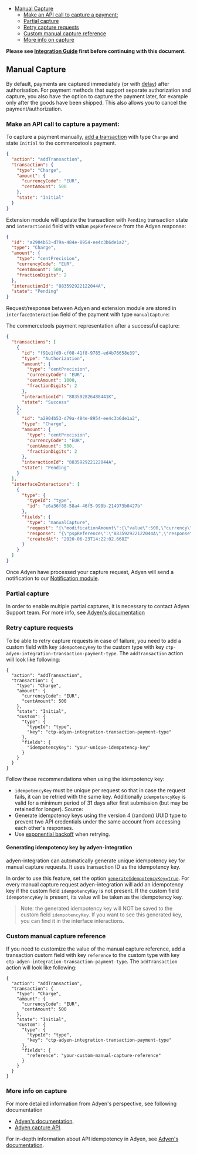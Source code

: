 <!-- START doctoc generated TOC please keep comment here to allow auto update -->
<!-- DON'T EDIT THIS SECTION, INSTEAD RE-RUN doctoc TO UPDATE -->

- [Manual Capture](#manual-capture)
  - [Make an API call to capture a payment:](#make-an-api-call-to-capture-a-payment)
  - [Partial capture](#partial-capture)
  - [Retry capture requests](#retry-capture-requests)
  - [Custom manual capture reference](#custom-manual-capture-reference)
  - [More info on capture](#more-info-on-capture)

<!-- END doctoc generated TOC please keep comment here to allow auto update -->

**Please see [Integration Guide](WebComponentsIntegrationGuide.md) first before continuing with this document.**

## Manual Capture

By default, payments are captured immediately (or with [delay](https://docs.adyen.com/online-payments/capture#capture-delay)) after authorisation. For payment methods that support separate authorization and capture, you also have the option to capture the payment later, for example only after the goods have been shipped. This also allows you to cancel the payment/authorization.

### Make an API call to capture a payment:

To capture a payment manually, [add a transaction](https://docs.commercetools.com/http-api-projects-payments#add-transaction) with type `Charge` and state `Initial` to the commercetools payment.

```json
{
  "action": "addTransaction",
  "transaction": {
    "type": "Charge",
    "amount": {
      "currencyCode": "EUR",
      "centAmount": 500
    },
    "state": "Initial"
  }
}
```

Extension module will update the transaction with `Pending` transaction state and `interactionId` field with value `pspReference` from the Adyen response:

```json
{
  "id": "a2904b53-d79a-484e-8954-ee4c3b6de1a2",
  "type": "Charge",
  "amount": {
    "type": "centPrecision",
    "currencyCode": "EUR",
    "centAmount": 500,
    "fractionDigits": 2
  },
  "interactionId": "883592922122044A",
  "state": "Pending"
}
```

Request/response between Adyen and extension module are stored in `interfaceInteraction` field of the payment with type `manualCapture`:

The commercetools payment representation after a successful capture:

```json
{
  "transactions": [
    {
      "id": "f91e1fd9-cf08-41f8-9785-ed4b76658e39",
      "type": "Authorization",
      "amount": {
        "type": "centPrecision",
        "currencyCode": "EUR",
        "centAmount": 1000,
        "fractionDigits": 2
      },
      "interactionId": "883592826488441K",
      "state": "Success"
    },
    {
      "id": "a2904b53-d79a-484e-8954-ee4c3b6de1a2",
      "type": "Charge",
      "amount": {
        "type": "centPrecision",
        "currencyCode": "EUR",
        "centAmount": 500,
        "fractionDigits": 2
      },
      "interactionId": "883592922122044A",
      "state": "Pending"
    }
  ],
  "interfaceInteractions": [
    {
      "type": {
        "typeId": "type",
        "id": "e6a36f88-58a4-46f5-998b-214973b0427b"
      },
      "fields": {
        "type": "manualCapture",
        "request": "{\"modificationAmount\":{\"value\":500,\"currency\":\"EUR\"},\"originalReference\":\"883592826488441K\",\"reference\":\"YOUR_UNIQUE_REFERENCE\",\"merchantAccount\":\"YOUR_MERCHANT_ACCOUNT\"}",
        "response": "{\"pspReference\":\"883592922122044A\",\"response\":\"[capture-received]\"}",
        "createdAt": "2020-06-23T14:22:02.668Z"
      }
    }
  ]
}
```

Once Adyen have processed your capture request, Adyen will send a notification to our [Notification module](./../../notification/README.md).

### Partial capture

In order to enable multiple partial captures, it is necessary to contact Adyen Support team. For more info, see [Adyen's documentation](https://docs.adyen.com/online-payments/capture#multiple-partial-captures)

### Retry capture requests

To be able to retry capture requests in case of failure, you need to add a custom field with key `idempotencyKey` to the custom type with key `ctp-adyen-integration-transaction-payment-type`. The `addTransaction` action will look like following:

```
{
  "action": "addTransaction",
  "transaction": {
    "type": "Charge",
    "amount": {
      "currencyCode": "EUR",
      "centAmount": 500
    },
    "state": "Initial",
    "custom": {
      "type": {
        "typeId": "type",
        "key": "ctp-adyen-integration-transaction-payment-type"
      },
      "fields": {
        "idempotencyKey": "your-unique-idempotency-key"
      }
    }
  }
}
```

Follow these recommendations when using the idempotency key:

- `idempotencyKey` must be unique per request so that in case the request fails, it can be retried with the same key. Additionally `idempotencyKey` is valid for a minimum period of 31 days after first submission (but may be retained for longer). Source:
- Generate idempotency keys using the version 4 (random) UUID type to prevent two API credentials under the same account from accessing each other's responses.
- Use [exponential backoff](https://en.wikipedia.org/wiki/Exponential_backoff) when retrying.

#### Generating idempotency key by adyen-integration

adyen-integration can automatically generate unique idempotency key for manual capture requests. It uses transaction ID as the idempotency key.

In order to use this feature, set the option [`generateIdempotencyKey=true`](./HowToRun.md#optional-attributes). For every manual capture request adyen-integration will add an idempotency key if the custom field `idempotencyKey` is not present. If the custom field `idempotencyKey` is present, its value will be taken as the idempotency key.

> Note: the generated idempotency key will NOT be saved to the custom field `idempotencyKey`. If you want to see this generated key, you can find it in the interface interactions.

### Custom manual capture reference

If you need to customize the value of the manual capture reference, add a transaction custom field with key `reference` to the custom type with key `ctp-adyen-integration-transaction-payment-type`. The `addTransaction` action will look like following:

```
{
  "action": "addTransaction",
  "transaction": {
    "type": "Charge",
    "amount": {
      "currencyCode": "EUR",
      "centAmount": 500
    },
    "state": "Initial",
    "custom": {
      "type": {
        "typeId": "type",
        "key": "ctp-adyen-integration-transaction-payment-type"
      },
      "fields": {
        "reference": "your-custom-manual-capture-reference"
      }
    }
  }
}
```

### More info on capture

For more detailed information from Adyen's perspective, see following documentation

- [Adyen's documentation](https://docs.adyen.com/checkout/capture#manual-capture).
- [Adyen capture API](https://docs.adyen.com/api-explorer/#/Payment/v64/post/capture).

For in-depth information about API idempotency in Adyen, see [Adyen's documentation](https://docs.adyen.com/development-resources/api-idempotency).
